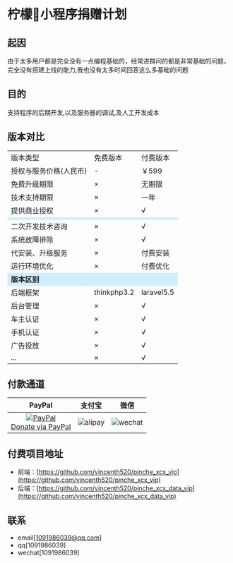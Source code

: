# 柠檬🚗小程序捐赠计划

## 起因
由于太多用户都是完全没有一点编程基础的，经常进群问的都是非常基础的问题，完全没有搭建上线的能力,我也没有太多时间回答这么多基础的问题

## 目的
支持程序的后期开发,以及服务器的调试,及人工开发成本

## 版本对比
<table>
    <tr>
        <td>版本类型</td> 
        <td>免费版本</td>  
       <td>付费版本</td> 
   </tr> 
<tr>
        <td> 授权与服务价格(人民币)</td> 
        <td> - </td> 
        <td>￥599</td> 
   </tr>
 <tr>
        <td>免费升级期限</td> 
        <td> × </td> 
        <td>无期限</td> 
   </tr>
 <tr>
        <td>技术支持期限</td> 
        <td> × </td> 
        <td>一年</td> 
   </tr>
 <tr>
        <td>提供商业授权</td> 
        <td> × </td> 
        <td> √ </td> 
   </tr>
   <tr style="background:#cfeffa">
        <td colspan="3"><b></b></td>    
   </tr>
   <tr>
        <td>二次开发技术咨询</td> 
        <td> × </td> 
        <td> √ </td> 
   </tr>
   <tr>
        <td>系统故障排除</td> 
        <td> × </td> 
        <td> √ </td> 
   </tr>
   <tr>
        <td>代安装、升级服务</td> 
        <td> × </td> 
        <td> 付费安装 </td> 
   </tr>
   <tr>
        <td>运行环境优化 </td> 
        <td> × </td> 
        <td> 付费优化 </td> 
   </tr>
   <tr style="background:#cfeffa">
        <td colspan="3"><b>版本区别</b></td>    
   </tr>
   <tr>
        <td>后端框架</td> 
        <td>thinkphp3.2</td> 
        <td>laravel5.5</td> 
   </tr>
   <tr>
        <td>后台管理</td> 
        <td> × </td> 
        <td> √ </td> 
   </tr>
   <tr>
        <td>车主认证</td> 
        <td> × </td> 
        <td> √ </td> 
   </tr>
   <tr>
        <td>手机认证</td> 
        <td> × </td> 
        <td> √ </td> 
   </tr>
   <tr>
        <td>广告投放</td> 
        <td> × </td> 
        <td> √ </td> 
   </tr>
   <tr>
        <td>...</td> 
        <td> × </td> 
        <td> √ </td> 
   </tr>
</table>



## 付款通道

|                                                                     PayPal                                                                     |                                 支付宝                                  |                                   微信                                    |
|:----------------------------------------------------------------------------------------------------------------------------------------------:|:---------------------------------------------------------------------------:|:---------------------------------------------------------------------------:|
| [![PayPal](https://www.paypalobjects.com/webstatic/paypalme/images/pp_logo_small.png)<br>Donate via PayPal ](https://paypal.me/vincenth520) | ![alipay](http://pic.96weixin.com/upload/image2/vip/398001/1707/1707141710.png) | ![wechat](http://pic.96weixin.com/upload/image2/vip/398001/1707/1707144925.png) |

## 付费项目地址

- 前端：[https://github.com/vincenth520/pinche_xcx_vip](https://github.com/vincenth520/pinche_xcx_vip)
- 后端：[https://github.com/vincenth520/pinche_xcx_data_vip](https://github.com/vincenth520/pinche_xcx_data_vip)


## 联系
- email[[1091986039@qq.com](mailto:1091986039@qq.com)]
- qq[1091986039]
- wechat[1091986039]